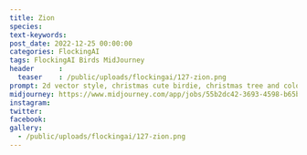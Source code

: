 ```yaml
---
title: Zion
species: 
text-keywords: 
post_date: 2022-12-25 00:00:00
categories: FlockingAI
tags: FlockingAI Birds MidJourney 
header      :
  teaser    : /public/uploads/flockingai/127-zion.png
prompt: 2d vector style, christmas cute birdie, christmas tree and colorful lights, incredibly high detail, pixar style, vivid color, natural light, simple background with pure color , on a white background
midjourney: https://www.midjourney.com/app/jobs/55b2dc42-3693-4598-b65b-f1acff7ca2b0
instagram: 
twitter: 
facebook: 
gallery: 
  - /public/uploads/flockingai/127-zion.png
---
```


